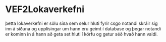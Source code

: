 # VEF2Lokaverkefni
þetta lokaverkefni er sölu síða sem selur hluti fyrir csgo notandi skráir sig inn á síðuna og upplísingar um hann eru geimt í database og
þegar notandi er kominn in á hann að geta set hluti í körfu og getur séð hvað hann valdi.

